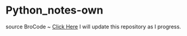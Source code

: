 # Python_notes-own
source BroCode ~ [Click Here](https://www.youtube.com/watch?v=XKHEtdqhLK8)
I will update this repository as I progress.
